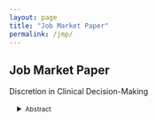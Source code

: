 ```yaml
---
layout: page
title: "Job Market Paper"
permalink: /jmp/
---
```

## Job Market Paper
Discretion in Clinical Decision-Making
<div style="margin-left: 1em;">
<details>
<summary><small>Abstract</small></summary>
<small> 
<p>Many clinical decisions must be made with poor or limited information. In these cases, discretionary decision-making – an understudied input to quality healthcare – is highly important. I study how providers behave when diagnosing and treating hypertension, a potentially deadly disease where false positive test results are common. I find that providers round some patients' test results below the diagnostic threshold, using their discretion to turn a positive test for hypertension into a negative. Using bunching estimation to quantify this behavior at the clinic level, I estimate that up to 62% of patients expected to be just above the diagnostic threshold are instead just below it. Thresholds are widely used in medicine, yet their potentially distortional effects on provider behavior have not been previously quantified. Using the fact that in Chile patients are assigned a public primary care clinic based on their home address, I examine the impact of this clinical discretion with data from >600,000 visits. Providers adhere to clinical practice guidelines similarly across clinics. Yet, at high discretion clinics, patients who are assigned a negative test result are 9-44% less likely to be hospitalized for heart attack or stroke within 1 year. These results indicate provider discretion leads to better sorting of patients with respect to the diagnostic threshold. This appears to be partly achieved using heuristics: among patients with identical test results, those with characteristics representative of high cardiovascular risk are less likely to be sorted below the diagnostic threshold. I conclude that in a setting with poor information, heuristic thinking can be beneficial to clinical decision-making.</p>  
</small>
</details>  
</div>  
<br/> 
